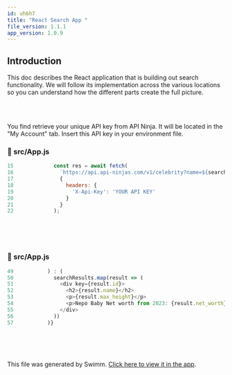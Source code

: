 ```yaml
---
id: uh6h7
title: "React Search App "
file_version: 1.1.1
app_version: 1.0.9
---
```


## Introduction

This doc describes the React application that is building out search functionality. We will follow its implementation across the various locations so you can understand how the different parts create the full picture.

<br/>

<br/>

You find retrieve your unique API key from API Ninja. It will be located in the "My Account" tab. Insert this API key in your environment file.
<!-- NOTE-swimm-snippet: the lines below link your snippet to Swimm -->
### 📄 src/App.js
```javascript
15             const res = await fetch(
16               `https://api.api-ninjas.com/v1/celebrity?name=${searchTerm}`,
17               {
18                 headers: {
19                   'X-Api-Key': 'YOUR API KEY'
20                 }
21               }
22             );
```

<br/>

<br/>

<br/>


<!-- NOTE-swimm-snippet: the lines below link your snippet to Swimm -->
### 📄 src/App.js
```javascript
49           ) : (
50             searchResults.map(result => (
51               <div key={result.id}>
52                 <h2>{result.name}</h2>
53                 <p>{result.max_height}</p>
54                 <p>Nepo Baby Net worth from 2023: {result.net_worth}</p>
55               </div>
56             ))
57           )}
```

<br/>

<br/>

<br/>

This file was generated by Swimm. [Click here to view it in the app](https://app.swimm.io/repos/Z2l0aHViJTNBJTNBcmVhY3Qtc2VhcmNoLWFwcCUzQSUzQVRpZmZpblRlY2g=/docs/uh6h7).
